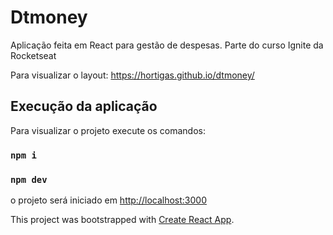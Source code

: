 # Dtmoney

Aplicação feita em React para gestão de despesas. Parte do curso Ignite da Rocketseat

Para visualizar o layout: https://hortigas.github.io/dtmoney/

## Execução da aplicação

Para visualizar o projeto execute os comandos: 

### `npm i`
### `npm dev`

o projeto será iniciado em [http://localhost:3000](http://localhost:3000)

This project was bootstrapped with [Create React App](https://github.com/facebook/create-react-app).

